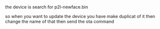 the device is search for p2l-newface.bin

so when you want to update the device you have make duplicat of it
then change the name of that then send the ota command